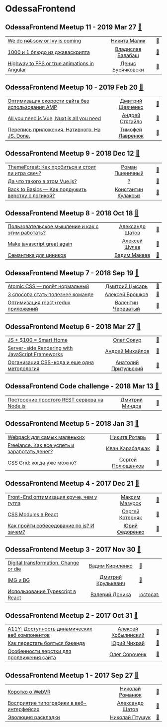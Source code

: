 # OdessaFrontend

## OdessaFrontend Meetup 11 - 2019 Mar 27 [:movie_camera:](https://www.youtube.com/playlist?list=PLa-3wmdVKs0upGuy49QySeU-eMjfuzh2P)
| | | |
| --- | :---: | --- |
| [We do n̶o̶t̶ sow or Ivy is coming](https://youtu.be/9EOOHaj5LBM)  |  [Никита Малик](speakers/Никита%20Малик.md)  | [:notebook:](https://slides.com/exiliot/ivy-is-coming#/)   |
| [1000 и 1 блюдо из джаваскрипта](https://youtu.be/hlip_L5RWrk)  |  [Владислав Балабаш](speakers/Владислав%20Балабаш.md)  | [:notebook:](https://www.slideshare.net/odessafrontend/1000-1-odessafrontend-meetup-10/)   |
| [Highway to FPS or true animations in Angular](https://youtu.be/ywBEtfKunu4)  |  [Денис Бурячковски](speakers/Денис%20Бурячковски.md)  | [:notebook:](https://www.slideshare.net/odessafrontend/highway-to-fps-or-true-animations-in-angular-odessafrontend-meetup-11)   |
## OdessaFrontend Meetup 10 - 2019 Feb 20 [:movie_camera:](https://www.youtube.com/playlist?list=PLa-3wmdVKs0utPw7VAG4CnKRcAz2WEQhu)
| | | |
| --- | :---: | --- |
| [Оптимизация скорости сайта без использования AMP](https://youtu.be/vW2Rmo8TBbM)  |  [Дмитрий Шевченко](speakers/Дмитрий%20Шевченко.md)  | [:notebook:](https://www.slideshare.net/odessafrontend/amp-odessafrontend-meetup-10)   |
| [All you need is Vue, Nuxt is all you need](https://youtu.be/NxWXr0S9jSk)  |  [Андрей Стягайло](speakers/Андрей%20Стягайло.md)  | [:notebook:](https://www.slideshare.net/odessafrontend/all-you-need-is-vue-nuxt-is-all-you-need-odessafrontend-meetup-10)   |
| [Перепись приложения. Нативного. На JS. Done.](https://youtu.be/4DN3ctq7RDM)  |  [Тимофей Лавренюк](speakers/Тимофей%20Лавренюк.md)  | [:notebook:](https://www.slideshare.net/odessafrontend/js-done-odessafrontend-meetup-10)   |
## OdessaFrontend Meetup 9 - 2018 Dec 12 [:movie_camera:](https://www.youtube.com/playlist?list=PLa-3wmdVKs0uG9YA46Ybk7tY0iT1DgPGB)
| | | |
| --- | :---: | --- |
| [ThemeForest: Как пробиться и стоит ли игра свеч?](https://youtu.be/2hXgLQ2MloA)  |  [Роман Пшеничный](speakers/Роман%20Пшеничный.md)  | [:notebook:](https://www.slideshare.net/odessafrontend/themeforest-odessafrontend-meetup-9)   |
| [Да что такого в этом Vue.js?](https://youtu.be/_UUDoSbbuT0)  |  [?](speakers/?.md)  | [:notebook:](https://www.slideshare.net/odessafrontend/vuejs-odessafrontend-meetup-9)   |
| [Back to Basics — Как подружить верстку с логикой?](https://youtu.be/m1TUU-OYK2s)  |  [Константин Кулаксыз](speakers/Константин%20Кулаксыз.md)  | [:notebook:](https://www.slideshare.net/odessafrontend/back-to-basics-odessafrontend-meetup-9)   |
## OdessaFrontend Meetup 8 - 2018 Oct 18 [:movie_camera:](https://www.youtube.com/playlist?list=PLa-3wmdVKs0thXe7oZUh_Imwd2oBCE1eu)
| | | |
| --- | :---: | --- |
| [Пользовательское мышление и как с этим работать?](https://youtu.be/n7Qa2xbi0rE)  |  [Александр Шатов](speakers/Александр%20Шатов.md)  | [:notebook:](https://www.slideshare.net/odessafrontend/odessafrontend-meetup-8)   |
| [Make javascript great again](https://youtu.be/z5C-fxx--sk)  |  [Алексей Шулев](speakers/Алексей%20Шулев.md)  | [:notebook:](https://www.slideshare.net/odessafrontend/make-javascript-great-again-odessafrontend-meetup-8)   |
| [Семантика для циников](https://youtu.be/B5pomLr059U)  |  [Вадим Макеев](speakers/Вадим%20Макеев.md)  | [:notebook:](https://odessafrontend.github.io/markup/)   |
## OdessaFrontend Meetup 7 - 2018 Sep 19 [:movie_camera:](https://www.youtube.com/playlist?list=PLa-3wmdVKs0t6XtuoHt6sp1tTxQ78UNlV)
| | | |
| --- | :---: | --- |
| [Atomic CSS — полёт нормальный](https://youtu.be/jTsS5meLsJs)  |  [Дмитрий Цысарь](speakers/Дмитрий%20Цысарь.md)  | [:notebook:](https://odessafrontend.github.io/AtomicCSS/#/)   |
| [3 способа стать полезнее команде](https://youtu.be/N2KEdH2Psak)  |  [Алексей Брошков](speakers/Алексей%20Брошков.md)  | [:notebook:](https://www.slideshare.net/odessafrontend/3-odessafrontend-meetup-7/odessafrontend/3-odessafrontend-meetup-7)   |
| [Оптимизация react+redux приложений](https://youtu.be/TDDkaYSKR9c)  |  [Валентин Череватый](speakers/Валентин%20Череватый.md)  | [:notebook:](https://www.slideshare.net/odessafrontend/reactredux-odessafrontend-meetup-7)   |
## OdessaFrontend Meetup 6 - 2018 Mar 27 [:movie_camera:](https://www.youtube.com/playlist?list=PLa-3wmdVKs0vRzS1kBalIJnlSVtPvO3VZ)
| | | |
| --- | :---: | --- |
| [JS + $100 &#x3D; Smart Home](https://youtu.be/DXU_Rx3oMkA)  |  [Олег Сокур](speakers/Олег%20Сокур.md)  | [:notebook:](https://www.slideshare.net/odessafrontend/js-100-smart-home-odessafrontend-meetup-6)   |
| [Server-side Rendering with JavaScript Frameworks](https://youtu.be/Q4q8fQWVrpc)  |  [Андрей Михайлов](speakers/Андрей%20Михайлов.md)  | [:notebook:](https://www.slideshare.net/odessafrontend/serverside-rendering-with-javascript-frameworks-odessafrontend-meetup-6)   |
| [Организация CSS-кода и еще одна методология](https://youtu.be/Sp-BDy1aASM)  |  [Анатолий Притульский](speakers/Анатолий%20Притульский.md)  | [:notebook:](https://odessafrontend.github.io/upcss/index.html#/)   |
## OdessaFrontend Code challenge - 2018 Mar 13 [:movie_camera:](https://www.youtube.com/playlist?list=PLa-3wmdVKs0tN3gU-qbndAPADpDrR3ODk)
| | | |
| --- | :---: | --- |
| [Построение простого REST сервера на Node.js](https://youtu.be/kN22waoyjL0)  |  [Дмитрий Миндра](speakers/Дмитрий%20Миндра.md)  | [:notebook:](https://www.slideshare.net/odessafrontend/rest-nodejs-odessafrontend-code-challenge)   |
## OdessaFrontend Meetup 5 - 2018 Jan 31 [:movie_camera:](https://www.youtube.com/playlist?list=PLa-3wmdVKs0tfxFpWvPvMTBCvTqNKzcM0)
| | | |
| --- | :---: | --- |
| [Webpack для самых маленьких](https://youtu.be/YgmupTGXkR4)  |  [Никита Ротарь](speakers/Никита%20Ротарь.md)  | [:notebook:](https://www.slideshare.net/odessafrontend/webpack-odessafrontend-meetup-5)   |
| [Freelance. Как все успеть и заработать денег?](https://youtu.be/T9qbhZgAToo)  |  [Иван Карабаджак](speakers/Иван%20Карабаджак.md)  | [:notebook:](https://www.slideshare.net/odessafrontend/freelance-odessafrontend-meetup-5)   |
| [CSS Grid: когда уже можно?](https://youtu.be/4rctIgzM1mQ)  |  [Сергей Полющенков](speakers/Сергей%20Полющенков.md)  | [:notebook:](https://odessafrontend.github.io/grid/#)   |
## OdessaFrontend Meetup 4 - 2017 Dec 21 [:movie_camera:](https://www.youtube.com/playlist?list=PLa-3wmdVKs0tuA4GrNvqhbssG0FMgSFMC)
| | | |
| --- | :---: | --- |
| [Front-End оптимизация круче, чем у гугла](https://youtu.be/BWJQedqiwiw)  |  [Максим Мазурок](speakers/Максим%20Мазурок.md)  | [:notebook:](https://www.slideshare.net/odessafrontend/frontend-odessafronted-meetup-4)   |
| [CSS Modules в React](https://youtu.be/Gk0FOGJiO40)  |  [Сергей Котерняк](speakers/Сергей%20Котерняк.md)  | [:notebook:](https://www.slideshare.net/odessafrontend/css-modules-react-odessafrontend-meetup-4)   |
| [Как пройти собеседование по js? И зачем?](https://youtu.be/uYJyIE3id-M)  |  [Юрий Федоренко](speakers/Юрий%20Федоренко.md)  | [:notebook:](https://www.slideshare.net/odessafrontend/js-odessafrontend-meetup-4)   |
## OdessaFrontend Meetup 3 - 2017 Nov 30 [:movie_camera:](https://www.youtube.com/playlist?list=PLa-3wmdVKs0tZgxajbawMy-lbdvebjbME)
| | | |
| --- | :---: | --- |
| [Digital transformation. Change or die](https://youtu.be/kFEIC59Kjyk)  |  [Вадим Кириленко](speakers/Вадим%20Кириленко.md)  | [:notebook:](https://www.slideshare.net/odessafrontend/digital-transformation-change-or-die-odessafrontend-meetup-3)   |
| [IMG и BG](https://youtu.be/OPzMWFZkj1Y)  |  [Дмитрий Крулькевич](speakers/Дмитрий%20Крулькевич.md)  | [:notebook:](https://odessafrontend.github.io/IMGvsBG/)   |
| [Использование Typescript в React](https://youtu.be/Ob2dB447P4I)  |  [Валерий Доника](speakers/Валерий%20Доника.md)  |  [:octocat:](https://github.com/DonikaV/ciklum-ts)  |
## OdessaFrontend Meetup 2 - 2017 Oct 31 [:movie_camera:](https://www.youtube.com/playlist?list=PLa-3wmdVKs0uzUcZ72oQ3wDtbQpmOUcsM)
| | | |
| --- | :---: | --- |
| [A11Y: Доступность динамических веб компонентов](https://youtu.be/MbtrzoTmWLo)  |  [Алексей Кобылинский](speakers/Алексей%20Кобылинский.md)  | [:notebook:](https://www.slideshare.net/odessafrontend/a11y-odessafrontend-meetup-2)   |
| [Как перестать бояться бэкендa](https://youtu.be/GIA249p70fY)  |  [Юрий Чихрай](speakers/Юрий%20Чихрай.md)  | [:notebook:](https://odessafrontend.github.io/backend/)   |
| [Особенности верстки для продвижения сайта](https://youtu.be/GsfDuW8jxJ0)  |  [Олег Сороченк](speakers/Олег%20Сороченк.md)  | [:notebook:](https://www.slideshare.net/odessafrontend/odessafrontend-meetup-2)   |
## OdessaFrontend Meetup 1 - 2017 Sep 27 [:movie_camera:](https://www.youtube.com/playlist?list=PLa-3wmdVKs0vd-FIwlbtql1wdzU7cbZlz)
| | | |
| --- | :---: | --- |
| [Коротко о WebVR](https://youtu.be/UsqGv2o1ZI8)  |  [Николай Романюк](speakers/Николай%20Романюк.md)  | [:notebook:](https://odessafrontend.github.io/webvr/)   |
| [Восприятие типографики в веб-интерфейсах](https://youtu.be/2a_I_UuKiEs)  |  [Александр Шатов](speakers/Александр%20Шатов.md)  | [:notebook:](https://www.slideshare.net/odessafrontend/web-odessafrontend-meetup-1)   |
| [Эволюция раскладки](https://youtu.be/JPs5bEHWclA)  |  [Николай Птущук](speakers/Николай%20Птущук.md)  | [:notebook:](https://odessafrontend.github.io/evolution/)   |
